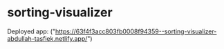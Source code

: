 # sorting-visualizer
Deployed app: ("https://63f4f3acc803fb0008f94359--sorting-visualizer-abdullah-tasfiek.netlify.app/")
